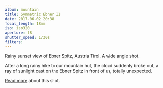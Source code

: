 ```yaml
---
album: mountain
title: Symmetric Ebner II
date: 2017-06-02 20:38
focal_length: 18mm
iso: iso320
aperture: f8
shutter_speed: 1/30s
filters:
---
```


Rainy sunset view of Ebner Spitz, Austria Tirol. A wide angle shot.

After a long rainy hike to our mountain hut, the cloud suddenly broke out, a ray of sunlight cast on the Ebner Spitz in front of us, totally unexpected.

[Read more](<{% link shutterbug/blog/_posts/2017-10-04-rofan-mountains-hike-with-unexpected.md %}>) about this shot.
